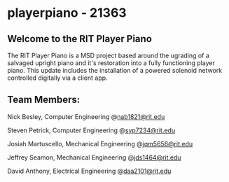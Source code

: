 # playerpiano - 21363
## Welcome to the RIT Player Piano
The RIT Player Piano is a MSD project based around the ugrading of a salvaged upright piano and it's restoration into a fully functioning player piano. This update includes the installation of a powered solenoid network controlled digitally via a client app.

## Team Members:
Nick Besley,	  Computer Engineering	      @nab1821@rit.edu

Steven Petrick,	Computer Engineering	      @syp7234@rit.edu

Josiah Martuscello,	Mechanical Engineering	@jqm5656@rit.edu

Jeffrey Seamon,	Mechanical Engineering	    @jds1464@rit.edu

David Anthony,	Electrical Engineering      @daa2101@rit.edu
